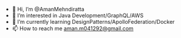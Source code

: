 - 👋 Hi, I’m @AmanMehndiratta
- 👀 I’m interested in Java Development/GraphQL/AWS
- 🌱 I’m currently learning DesignPatterns/ApolloFederation/Docker
- 📫 How to reach me aman.m041292@gmail.com
